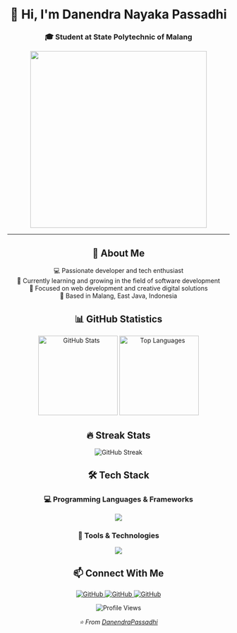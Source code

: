 <div align="center">

# 👋 Hi, I'm Danendra Nayaka Passadhi

### 🎓 Student at State Polytechnic of Malang

<img src="https://user-images.githubusercontent.com/74038190/212749447-bfb7e725-6987-49d9-ae85-2015e3e7cc41.gif" width="400">

---

## 🚀 About Me

💻 Passionate developer and tech enthusiast  
🌱 Currently learning and growing in the field of software development  
🎯 Focused on web development and creative digital solutions  
📍 Based in Malang, East Java, Indonesia

## 📊 GitHub Statistics

<p align="center">
  <img src="https://github-readme-stats.vercel.app/api?username=DanendraPassadhi&show_icons=true&theme=radical&hide_border=true&bg_color=0D1117&title_color=F85D7F&icon_color=F8D866&text_color=FFFFFF" alt="GitHub Stats" height="180"/>
  <img src="https://github-readme-stats.vercel.app/api/top-langs/?username=DanendraPassadhi&theme=radical&hide_border=true&bg_color=0D1117&title_color=F85D7F&text_color=FFFFFF&layout=compact" alt="Top Languages" height="180"/>
</p>

## 🔥 Streak Stats

<p align="center">
  <img src="https://github-readme-streak-stats.herokuapp.com?user=DanendraPassadhi&theme=radical&hide_border=true&background=0D1117&stroke=F85D7F&ring=F85D7F&fire=F8D866&currStreakLabel=FFFFFF" alt="GitHub Streak" />
</p>

## 🛠️ Tech Stack

### 💻 Programming Languages & Frameworks
<p align="center">
  <img src="https://skillicons.dev/icons?i=java,html,css,js,php,laravel&theme=dark" />
</p>

### 🎨 Tools & Technologies
<p align="center">
  <img src="https://skillicons.dev/icons?i=git,vscode,figma,ps,pr&theme=dark" />
</p>

## 📫 Connect With Me

<p align="center">
  <a href="https://github.com/DanendraPassadhi">
    <img src="https://img.shields.io/badge/GitHub-100000?style=for-the-badge&logo=github&logoColor=white" alt="GitHub"/>
  </a>
  <a href="https://www.instagram.com/danendra71prime/">
    <img src="https://img.shields.io/badge/Instagram-100000?style=for-the-badge&logo=instagram&logoColor=white" alt="GitHub"/>
  </a>
  <a href="https://www.linkedin.com/in/danendra-nayaka-passadhi/">
    <img src="https://custom-icon-badges.demolab.com/badge/LinkedIn-0A66C2?logo=linkedin-white&logoColor=fff" alt="GitHub"/>
  </a>
</p>

<p align="center">
  <img src="https://komarev.com/ghpvc/?username=DanendraPassadhi&label=Profile%20Views&color=F85D7F&style=flat-square" alt="Profile Views" />
</p>

<p align="center">
  <i>⭐️ From <a href="https://github.com/DanendraPassadhi">DanendraPassadhi</a></i>
</p>

</div>
